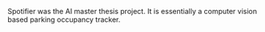 Spotifier was the AI master thesis project. It is essentially a computer vision based parking occupancy tracker.
